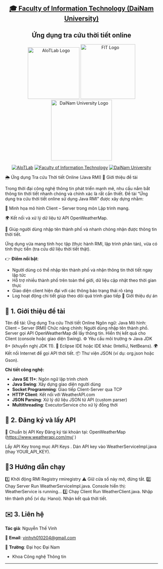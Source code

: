 <h2 align="center">
    <a href="https://dainam.edu.vn/vi/khoa-cong-nghe-thong-tin">
        🎓 Faculty of Information Technology (DaiNam University)
    </a>
</h2>

<h2 align="center">
    Ứng dụng tra cứu thời tiết online
</h2>

<div align="center">
    <p align="center">
        <img src="docs/aiotlab_logo.png" alt="AIoTLab Logo" width="170"/>
        <img src="docs/fitdnu_logo.png" alt="FIT Logo" width="180"/>
        <img src="docs/dnu_logo.png" alt="DaiNam University Logo" width="200"/>
    </p>

[![AIoTLab](https://img.shields.io/badge/AIoTLab-green?style=for-the-badge)](https://www.facebook.com/DNUAIoTLab)
[![Faculty of Information Technology](https://img.shields.io/badge/Faculty%20of%20Information%20Technology-blue?style=for-the-badge)](https://dainam.edu.vn/vi/khoa-cong-nghe-thong-tin)
[![DaiNam University](https://img.shields.io/badge/DaiNam%20University-orange?style=for-the-badge)](https://dainam.edu.vn)

</div>

🌦 Ứng dụng Tra cứu Thời tiết Online (Java RMI)
📖 Giới thiệu đề tài

Trong thời đại công nghệ thông tin phát triển mạnh mẽ, nhu cầu nắm bắt thông tin thời tiết nhanh chóng và chính xác là rất cần thiết. Đề tài “Ứng dụng tra cứu thời tiết online sử dụng Java RMI” được xây dựng nhằm:

🏫 Minh họa mô hình Client – Server trong môn Lập trình mạng.

🌍 Kết nối và xử lý dữ liệu từ API OpenWeatherMap.

📱 Giúp người dùng nhập tên thành phố và nhanh chóng nhận được thông tin thời tiết.

Ứng dụng vừa mang tính học tập (thực hành RMI, lập trình phân tán), vừa có tính thực tiễn (tra cứu dữ liệu thời tiết thật).

👉 **Điểm nổi bật**:
- Người dùng có thể nhập tên thành phố và nhận thông tin thời tiết ngay lập tức
- Hỗ trợ nhiều thành phố trên toàn thế giới, dữ liệu cập nhật theo thời gian thực
- Giao diện client hiện đại với các thông báo trạng thái rõ ràng
- Log hoạt động chi tiết giúp theo dõi quá trình giao tiếp
📌 Giới thiệu dự án
## 📝 1. Giới thiệu đề tài
Tên đề tài: Ứng dụng Tra cứu Thời tiết Online
Ngôn ngữ: Java
Mô hình: Client – Server (RMI)
Chức năng chính:
Người dùng nhập tên thành phố.
Server gọi API OpenWeatherMap để lấy thông tin.
Hiển thị kết quả cho Client (console hoặc giao diện Swing).
⚙️ Yêu cầu môi trường
☕ Java JDK 8+ (khuyến nghị JDK 11).
📝 Eclipse IDE hoặc IDE khác (IntelliJ, NetBeans).
🌍 Kết nối Internet để gọi API thời tiết.
📦 Thư viện JSON (ví dụ: org.json hoặc Gson).

**Chi tiết công nghệ:**
- **Java SE 11+**: Ngôn ngữ lập trình chính
- **Java Swing**: Xây dựng giao diện người dùng
- **Socket Programming**: Giao tiếp Client-Server qua TCP
- **HTTP Client**: Kết nối với WeatherAPI.com
- **JSON Parsing**: Xử lý dữ liệu JSON từ API (custom parser)
- **Multithreading**: ExecutorService cho xử lý đồng thời

## 🚀 2. Đăng ký và lấy API
🔑 Chuẩn bị API Key
Đăng ký tài khoản tại: OpenWeatherMap (https://www.weatherapi.com/my/ )

Lấy API Key trong mục API Keys
.
Dán API key vào WeatherServiceImpl.java (thay YOUR_API_KEY).
## 🚀3 Hướng dẫn chạy
1️⃣ Khởi động RMI Registry
rmiregistry
⚠️ Giữ cửa sổ này mở, đừng tắt.
2️⃣ Chạy Server
Run WeatherServiceImpl.java.
Console hiển thị:
WeatherService is running...
3️⃣ Chạy Client
Run WeatherClient.java.
Nhập tên thành phố (ví dụ: Hanoi).
Nhận kết quả thời tiết.

## ✉️ 3. Liên hệ

**Tác giả**: Nguyễn Thế Vinh

📧 **Email**: vinhvh010204@gmail.com

🏫 **Trường**: Đại học Đại Nam 
- Khoa Công nghệ Thông tin  


---




